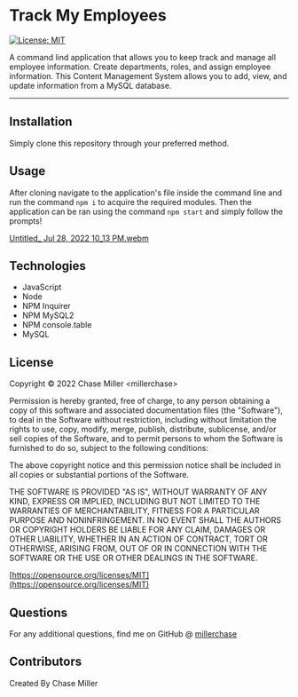 # Track My Employees

[![License: MIT](https://img.shields.io/badge/License-MIT-yellow.svg)](https://opensource.org/licenses/MIT)

A command lind application that allows you to keep track and manage all employee information. Create departments, roles, and assign employee information. This Content Management System allows you to add, view, and update information from a MySQL database.

---

## Installation

Simply clone this repository through your preferred method.

## Usage

After cloning navigate to the application's file inside the command line and run the command `npm i` to acquire the required modules. Then the application can be ran using the command `npm start` and simply follow the prompts!


[Untitled_ Jul 28, 2022 10_13 PM.webm](https://user-images.githubusercontent.com/99565080/181675813-9ac30cec-1c21-4625-a16c-5ce9a158f3bd.webm)


## Technologies

- JavaScript
- Node
- NPM Inquirer
- NPM MySQL2
- NPM console.table
- MySQL

## License

Copyright &copy; 2022 Chase Miller &lt;millerchase>

Permission is hereby granted, free of charge, to any person obtaining a copy of this software and associated documentation files (the "Software"), to deal in the Software without restriction, including without limitation the rights to use, copy, modify, merge, publish, distribute, sublicense, and/or sell copies of the Software, and to permit persons to whom the Software is furnished to do so, subject to the following conditions:

The above copyright notice and this permission notice shall be included in all copies or substantial portions of the Software.

THE SOFTWARE IS PROVIDED "AS IS", WITHOUT WARRANTY OF ANY KIND, EXPRESS OR IMPLIED, INCLUDING BUT NOT LIMITED TO THE WARRANTIES OF MERCHANTABILITY, FITNESS FOR A PARTICULAR PURPOSE AND NONINFRINGEMENT. IN NO EVENT SHALL THE AUTHORS OR COPYRIGHT HOLDERS BE LIABLE FOR ANY CLAIM, DAMAGES OR OTHER LIABILITY, WHETHER IN AN ACTION OF CONTRACT, TORT OR OTHERWISE, ARISING FROM, OUT OF OR IN CONNECTION WITH THE SOFTWARE OR THE USE OR OTHER DEALINGS IN THE SOFTWARE.

[https://opensource.org/licenses/MIT](https://opensource.org/licenses/MIT)

## Questions

For any additional questions, find me on GitHub @ [millerchase](https://github.com/millerchase)

## Contributors

Created By Chase Miller
